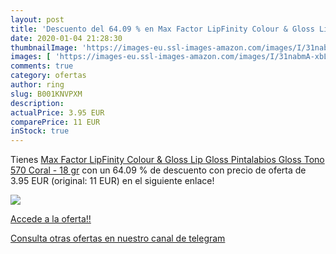 ```yaml
---
layout: post
title: 'Descuento del 64.09 % en Max Factor LipFinity Colour & Gloss Lip '
date: 2020-01-04 21:28:30
thumbnailImage: 'https://images-eu.ssl-images-amazon.com/images/I/31nabmA-xbL._SL200_.jpg'
images: [ 'https://images-eu.ssl-images-amazon.com/images/I/31nabmA-xbL._SL200_.jpg' ]
comments: true
category: ofertas
author: ring
slug: B001KNVPXM
description:
actualPrice: 3.95 EUR
comparePrice: 11 EUR
inStock: true
---
```


Tienes [Max Factor LipFinity Colour & Gloss Lip Gloss Pintalabios Gloss Tono 570 Coral - 18 gr](https://www.amazon.com/dp/B001KNVPXM/?tag=redken08-20) con un 64.09 % de descuento con precio de oferta de 3.95 EUR (original: 11 EUR) en el siguiente enlace!

[![](https://images-eu.ssl-images-amazon.com/images/I/31nabmA-xbL._SL200_.jpg)](https://www.amazon.com/dp/B001KNVPXM/?tag=redken08-20)

[Accede a la oferta!!](https://www.amazon.com/dp/B001KNVPXM/?tag=redken08-20)

[Consulta otras ofertas en nuestro canal de telegram](https://t.me/s/ofertas25)

